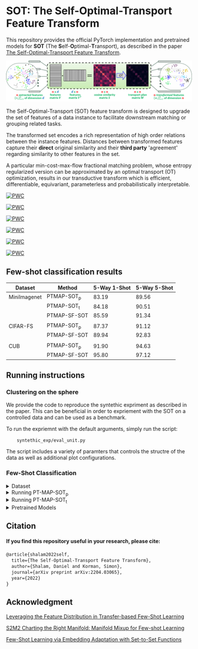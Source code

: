 # SOT: The Self-Optimal-Transport Feature Transform

This repository provides the official PyTorch implementation and pretrained models for **SOT** (The **S**elf-**O**ptimal-**T**ransport), as described in the paper [The Self-Optimal-Transport Feature Transform](https://arxiv.org/abs/2204.03065).

![SOT](./sot_workflow.png?raw=true)

The Self-Optimal-Transport (SOT) feature transform is designed to upgrade the set of features of a data instance to facilitate downstream matching or grouping related tasks. 

The transformed set encodes a rich representation of high order relations between the instance features. Distances  between transformed features capture their **direct** original similarity and their **third party** 'agreement' regarding similarity to other features in the set. 

A particular min-cost-max-flow fractional matching problem, whose entropy regularized version can be approximated by an optimal transport (OT) optimization, results in our transductive transform which is efficient, differentiable, equivariant, parameterless and probabilistically interpretable.

[![PWC](https://img.shields.io/endpoint.svg?url=https://paperswithcode.com/badge/the-self-optimal-transport-feature-transform/few-shot-image-classification-on-cifar-fs-5)](https://paperswithcode.com/sota/few-shot-image-classification-on-cifar-fs-5?p=the-self-optimal-transport-feature-transform)

[![PWC](https://img.shields.io/endpoint.svg?url=https://paperswithcode.com/badge/the-self-optimal-transport-feature-transform/few-shot-image-classification-on-cifar-fs-5-1)](https://paperswithcode.com/sota/few-shot-image-classification-on-cifar-fs-5-1?p=the-self-optimal-transport-feature-transform)

[![PWC](https://img.shields.io/endpoint.svg?url=https://paperswithcode.com/badge/the-self-optimal-transport-feature-transform/few-shot-image-classification-on-cub-200-5-1)](https://paperswithcode.com/sota/few-shot-image-classification-on-cub-200-5-1?p=the-self-optimal-transport-feature-transform)

[![PWC](https://img.shields.io/endpoint.svg?url=https://paperswithcode.com/badge/the-self-optimal-transport-feature-transform/few-shot-image-classification-on-cub-200-5)](https://paperswithcode.com/sota/few-shot-image-classification-on-cub-200-5?p=the-self-optimal-transport-feature-transform)

[![PWC](https://img.shields.io/endpoint.svg?url=https://paperswithcode.com/badge/the-self-optimal-transport-feature-transform/few-shot-image-classification-on-mini-2)](https://paperswithcode.com/sota/few-shot-image-classification-on-mini-2?p=the-self-optimal-transport-feature-transform)

[![PWC](https://img.shields.io/endpoint.svg?url=https://paperswithcode.com/badge/the-self-optimal-transport-feature-transform/few-shot-image-classification-on-mini-3)](https://paperswithcode.com/sota/few-shot-image-classification-on-mini-3?p=the-self-optimal-transport-feature-transform)

## Few-shot classification results

| Dataset       | Method                 | 5-Way 1-Shot  | 5-Way 5-Shot  |
| ------------- |-------------           | ------------- | ------------- |
| MiniImagenet  | PTMAP-SOT<sub>p</sub>  | 83.19         | 89.56         |
|    | PTMAP-SOT<sub>t</sub>  | 84.18         | 90.51         |
|    | PTMAP-SF-SOT           | 85.59         | 91.34         |
|   |            |   |   |
| CIFAR-FS      | PTMAP-SOT<sub>p</sub>  | 87.37         | 91.12         |
|        | PTMAP-SF-SOT           | 89.94         | 92.83         |
|   |            |   |   |
| CUB           | PTMAP-SOT<sub>p</sub>  | 91.90         | 94.63         |
|            | PTMAP-SF-SOT           | 95.80         | 97.12         |

## Running instructions
### Clustering on the sphere
We provide the code to reproduce the syntethic expriment as described in the paper.
This can be beneficial in order to expriement with the SOT on a controlled data and can be used as a benchmark.
    
To run the expriemnt with the default arguments, simply run the script:

        syntethic_exp/eval_unit.py
        
The script includes a variety of paramters that controls the structre of the data as well as additional plot configurations.
    
### Few-Shot Classification

<details><summary>Dataset </summary>
<p>
    
Work in progress...
    
</p>
</details>

<details><summary>Running PT-MAP-SOT<sub>p</sub> </summary>
<p>

Work in progress...

</p>
</details>

<details><summary>Running PT-MAP-SOT<sub>t</sub> </summary>
<p>
    
Work in progress...

</p>
</details>

<details><summary>Pretrained Models </summary>
<p>

All pretrained weights and features for the PT-MAP-SOT<sub>p</sub> expriment can be downloaded from the [PT-MAP repository](https://github.com/yhu01/PT-MAP)

</p>
</details>

## Citation

<p>

#### If you find this repository useful in your research, please cite:

    @article{shalam2022self,
      title={The Self-Optimal-Transport Feature Transform},
      author={Shalam, Daniel and Korman, Simon},
      journal={arXiv preprint arXiv:2204.03065},
      year={2022}
    }

</p>

## Acknowledgment
[Leveraging the Feature Distribution in Transfer-based Few-Shot Learning](https://github.com/yhu01/PT-MAP)

[S2M2 Charting the Right Manifold: Manifold Mixup for Few-shot Learning](https://arxiv.org/pdf/1907.12087.pdf)

[Few-Shot Learning via Embedding Adaptation with Set-to-Set Functions](https://arxiv.org/pdf/1812.03664.pdf)
